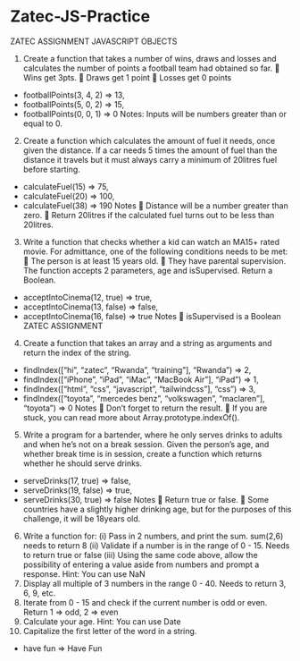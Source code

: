 # Zatec-JS-Practice

ZATEC ASSIGNMENT
JAVASCRIPT OBJECTS
1) Create a function that takes a number of wins, draws and losses and calculates the number
of points a football team had obtained so far.
 Wins get 3pts.
 Draws get 1 point
 Losses get 0 points
- footballPoints(3, 4, 2) => 13,
- footballPoints(5, 0, 2) => 15,
- footballPoints(0, 0, 1) => 0
Notes: Inputs will be numbers greater than or equal to 0.
2) Create a function which calculates the amount of fuel it needs, once given the distance. If a
car needs 5 times the amount of fuel than the distance it travels but it must always carry a
minimum of 20litres fuel before starting.
- calculateFuel(15) => 75,
- calculateFuel(20) => 100,
- calculateFuel(38) => 190
Notes
 Distance will be a number greater than zero.
 Return 20litres if the calculated fuel turns out to be less than 20litres.
3) Write a function that checks whether a kid can watch an MA15+ rated movie. For
admittance, one of the following conditions needs to be met:
 The person is at least 15 years old.
 They have parental supervision.
 The function accepts 2 parameters, age and isSupervised. Return a Boolean.
- acceptIntoCinema(12, true) => true,
- acceptIntoCinema(13, false) => false,
- acceptIntoCinema(16, false) => true
Notes
 isSupervised is a Boolean
ZATEC ASSIGNMENT
4) Create a function that takes an array and a string as arguments and return the index of the
string.
- findIndex([“hi”, “zatec”, “Rwanda”, “training”], “Rwanda”) => 2,
- findIndex([“iPhone”, “iPad”, “iMac”, “MacBook Air”], “iPad”) => 1,
- findIndex([“html”, “css”, “javascript”, “tailwindcss”], “css”) => 3,
- findIndex([“toyota”, “mercedes benz”, “volkswagen”, “maclaren”], “toyota”) => 0
Notes
 Don’t forget to return the result.
 If you are stuck, you can read more about Array.prototype.indexOf().
5) Write a program for a bartender, where he only serves drinks to adults and when he’s not on
a break session. Given the person’s age, and whether break time is in session, create a
function which returns whether he should serve drinks.
- serveDrinks(17, true) => false,
- serveDrinks(19, false) => true,
- serveDrinks(30, true) => false
Notes
 Return true or false.
 Some countries have a slightly higher drinking age, but for the purposes of this
challenge, it will be 18years old.
6) Write a function for:
 (i) Pass in 2 numbers, and print the sum.
sum(2,6) needs to return 8
 (ii) Validate if a number is in the range of 0 - 15.
Needs to return true or false
 (iii) Using the same code above, allow the possibility of entering a value aside from
numbers and prompt a response.
Hint: You can use NaN
7) Display all multiple of 3 numbers in the range 0 - 40.
Needs to return 3, 6, 9, etc.
8) Iterate from 0 - 15 and check if the current number is odd or even.
Return 1 => odd, 2 => even
9) Calculate your age.
Hint: You can use Date
10) Capitalize the first letter of the word in a string.
- have fun => Have Fun
